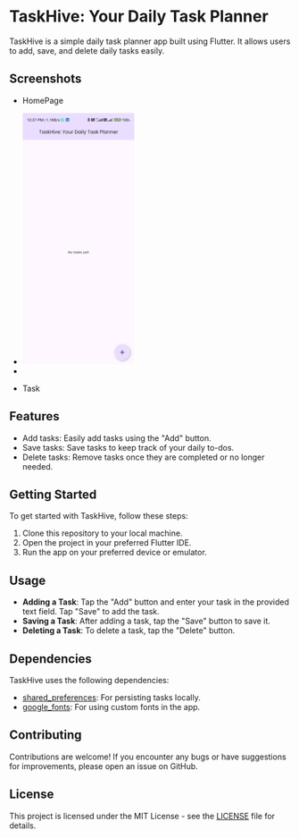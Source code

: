 # TaskHive: Your Daily Task Planner

TaskHive is a simple daily task planner app built using Flutter. It allows users to add, save, and
delete daily tasks easily.

## Screenshots

- HomePage
- <img src="https://github.com/ShinasKoya00/TaskHive_YourDailyTaskPlanner/blob/main/assets/application_snapshots/1_homePage.jpg" width="200" height="450" />

- 


- Task

## Features

- Add tasks: Easily add tasks using the "Add" button.
- Save tasks: Save tasks to keep track of your daily to-dos.
- Delete tasks: Remove tasks once they are completed or no longer needed.

## Getting Started

To get started with TaskHive, follow these steps:

1. Clone this repository to your local machine.
2. Open the project in your preferred Flutter IDE.
3. Run the app on your preferred device or emulator.

## Usage

- **Adding a Task**: Tap the "Add" button and enter your task in the provided text field. Tap "Save"
  to add the task.
- **Saving a Task**: After adding a task, tap the "Save" button to save it.
- **Deleting a Task**: To delete a task, tap the "Delete" button.

## Dependencies

TaskHive uses the following dependencies:

- [shared_preferences](https://pub.dev/packages/shared_preferences): For persisting tasks locally.
- [google_fonts](https://pub.dev/packages/google_fonts): For using custom fonts in the app.

## Contributing

Contributions are welcome! If you encounter any bugs or have suggestions for improvements, please
open an issue on GitHub.

## License

This project is licensed under the MIT License - see the [LICENSE](LICENSE) file for details.

